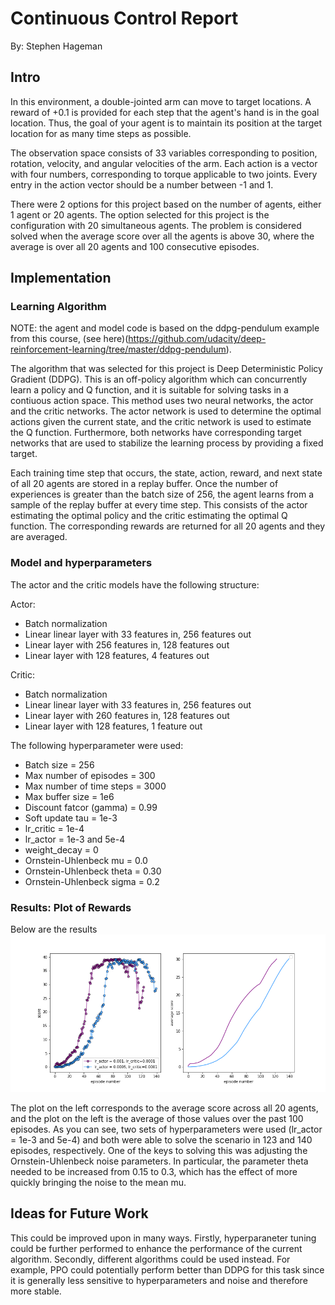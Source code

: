 # Continuous Control Report
By: Stephen Hageman

## Intro
In this environment, a double-jointed arm can move to target locations. A reward of +0.1 is provided for each step that the agent's hand is in the goal location. Thus, the goal of your agent is to maintain its position at the target location for as many time steps as possible.

The observation space consists of 33 variables corresponding to position, rotation, velocity, and angular velocities of the arm. Each action is a vector with four numbers, corresponding to torque applicable to two joints. Every entry in the action vector should be a number between -1 and 1.

There were 2 options for this project based on the number of agents, either 1 agent or 20 agents.  The option selected for this project is the configuration with 20 simultaneous agents.  The problem is considered solved when the average score over all the agents is above 30, where the average is over all 20 agents and 100 consecutive episodes. 

## Implementation

### Learning Algorithm

NOTE: the agent and model code is based on the ddpg-pendulum example from this course, (see here)(https://github.com/udacity/deep-reinforcement-learning/tree/master/ddpg-pendulum).

The algorithm that was selected for this project is Deep Deterministic Policy Gradient (DDPG).  This is an off-policy algorithm which can concurrently learn a policy and Q function, and it is suitable for solving tasks in a contiuous action space.  This method uses two neural networks, the actor and the critic networks. The actor network is used to determine the optimal actions given the current state, and the critic network is used to estimate the Q function.  Furthermore, both networks have corresponding target networks that are used to stabilize the learning process by providing a fixed target.

Each training time step that occurs, the state, action, reward, and next state of all 20 agents are stored in a replay buffer.  Once the number of experiences is greater than the batch size of 256, the agent learns from a sample of the replay buffer at every time step. This consists of the actor estimating the optimal policy and the critic estimating the optimal Q function.  The corresponding rewards are returned for all 20 agents and they are averaged.

### Model and hyperparameters
The actor and the critic models have the following structure:

Actor:
* Batch normalization
* Linear linear layer with 33 features in, 256 features out
* Linear layer with 256 features in, 128 features out
* Linear layer with 128 features, 4 features out


Critic:
* Batch normalization
* Linear linear layer with 33 features in, 256 features out
* Linear layer with 260 features in, 128 features out
* Linear layer with 128 features, 1 feature out


The following hyperparameter were used:
* Batch size = 256
* Max number of episodes = 300
* Max number of time steps = 3000
* Max buffer size = 1e6
* Discount fatcor (gamma) = 0.99
* Soft update tau = 1e-3
* lr_critic = 1e-4
* lr_actor = 1e-3 and 5e-4
* weight_decay = 0
* Ornstein-Uhlenbeck mu = 0.0
* Ornstein-Uhlenbeck theta = 0.30 
* Ornstein-Uhlenbeck sigma = 0.2
                 
                
### Results: Plot of Rewards

Below are the results 
![plot_of_rewards](./scores_2.png)

The plot on the left corresponds to the average score across all 20 agents, and the plot on the left is the average of those values over the past 100 episodes.  As you can see, two sets of hyperparameters were used (lr_actor = 1e-3 and 5e-4) and both were able to solve the scenario in 123 and 140 episodes, respectively.  One of the keys to solving this was adjusting the Ornstein-Uhlenbeck noise parameters. In particular, the parameter theta needed to be increased from 0.15 to 0.3, which has the effect of more quickly bringing the noise to the mean mu.

## Ideas for Future Work
This could be improved upon in many ways.  Firstly, hyperparaneter tuning could be further performed to enhance the performance of the current algorithm.  Secondly, different algorithms could be used instead.  For example, PPO could potentially perform better than DDPG for this task since it is generally less sensitive to hyperparameters and noise and therefore more stable.
